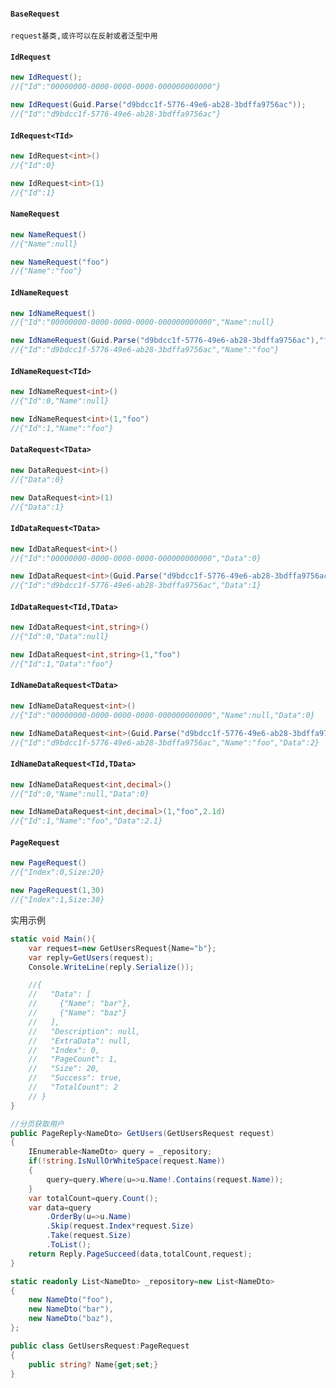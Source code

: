 ﻿#### ```BaseRequest```
```
request基类,或许可以在反射或者泛型中用
```
#### ```IdRequest```
``` csharp
new IdRequest();
//{"Id":"00000000-0000-0000-0000-000000000000"}

new IdRequest(Guid.Parse("d9bdcc1f-5776-49e6-ab28-3bdffa9756ac"));
//{"Id":"d9bdcc1f-5776-49e6-ab28-3bdffa9756ac"}
```
#### ```IdRequest<TId>```
``` csharp
new IdRequest<int>()
//{"Id":0}

new IdRequest<int>(1)
//{"Id":1}
```
#### ```NameRequest```
``` csharp
new NameRequest()
//{"Name":null}

new NameRequest("foo")
//{"Name":"foo"}
```
#### ```IdNameRequest```
``` csharp
new IdNameRequest()
//{"Id":"00000000-0000-0000-0000-000000000000","Name":null}

new IdNameRequest(Guid.Parse("d9bdcc1f-5776-49e6-ab28-3bdffa9756ac"),"foo")
//{"Id":"d9bdcc1f-5776-49e6-ab28-3bdffa9756ac","Name":"foo"}
```
#### ```IdNameRequest<TId>```
``` csharp
new IdNameRequest<int>()
//{"Id":0,"Name":null}

new IdNameRequest<int>(1,"foo")
//{"Id":1,"Name":"foo"}
```
#### ```DataRequest<TData>```
``` csharp
new DataRequest<int>()
//{"Data":0}

new DataRequest<int>(1)
//{"Data":1}
```
#### ```IdDataRequest<TData>```
``` csharp
new IdDataRequest<int>()
//{"Id":"00000000-0000-0000-0000-000000000000","Data":0}

new IdDataRequest<int>(Guid.Parse("d9bdcc1f-5776-49e6-ab28-3bdffa9756ac"),1)
//{"Id":"d9bdcc1f-5776-49e6-ab28-3bdffa9756ac","Data":1}
```
#### ```IdDataRequest<TId,TData>```
``` csharp
new IdDataRequest<int,string>()
//{"Id":0,"Data":null}

new IdDataRequest<int,string>(1,"foo")
//{"Id":1,"Data":"foo"}
```
#### ```IdNameDataRequest<TData>```
``` csharp
new IdNameDataRequest<int>()
//{"Id":"00000000-0000-0000-0000-000000000000","Name":null,"Data":0}

new IdNameDataRequest<int>(Guid.Parse("d9bdcc1f-5776-49e6-ab28-3bdffa9756ac"),"foo",2)
//{"Id":"d9bdcc1f-5776-49e6-ab28-3bdffa9756ac","Name":"foo","Data":2}
```
#### ```IdNameDataRequest<TId,TData>```
``` csharp
new IdNameDataRequest<int,decimal>()
//{"Id":0,"Name":null,"Data":0}

new IdNameDataRequest<int,decimal>(1,"foo",2.1d)
//{"Id":1,"Name":"foo","Data":2.1}
```

#### ```PageRequest```
``` csharp
new PageRequest()
//{"Index":0,Size:20}

new PageRequest(1,30)
//{"Index":1,Size:30}
```
实用示例
``` csharp
static void Main(){
    var request=new GetUsersRequest{Name="b"};
    var reply=GetUsers(request);
    Console.WriteLine(reply.Serialize());

    //{
    //   "Data": [
    //     {"Name": "bar"},
    //     {"Name": "baz"}
    //   ],
    //   "Description": null,
    //   "ExtraData": null,
    //   "Index": 0,
    //   "PageCount": 1,
    //   "Size": 20,
    //   "Success": true,
    //   "TotalCount": 2
    // }
}

//分页获取用户
public PageReply<NameDto> GetUsers(GetUsersRequest request)
{
    IEnumerable<NameDto> query = _repository;
    if(!string.IsNullOrWhiteSpace(request.Name))
    {
        query=query.Where(u=>u.Name!.Contains(request.Name));
    }
    var totalCount=query.Count();
    var data=query
        .OrderBy(u=>u.Name)
        .Skip(request.Index*request.Size)
        .Take(request.Size)
        .ToList();
    return Reply.PageSucceed(data,totalCount,request);
}

static readonly List<NameDto> _repository=new List<NameDto>
{
    new NameDto("foo"),
    new NameDto("bar"),
    new NameDto("baz"),
};

public class GetUsersRequest:PageRequest
{
    public string? Name{get;set;}
}
```